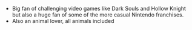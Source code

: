 - Big fan of challenging video games like Dark Souls and Hollow Knight but also a huge fan of some of the more casual Nintendo franchises.
- Also an animal lover, all animals included
